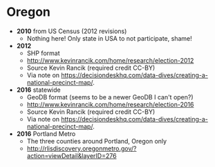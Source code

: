 # Oregon

- **2010** from US Census (2012 revisions)
    - Nothing here! Only state in USA to not participate, shame!
- **2012**
	- SHP format
	- http://www.kevinrancik.com/home/research/election-2012
	- Source Kevin Rancik (required credit CC-BY)
	- Via note on https://decisiondeskhq.com/data-dives/creating-a-national-precinct-map/.
- **2016** statewide
	- GeoDB format (seems to be a newer GeoDB I can't open?)
	- http://www.kevinrancik.com/home/research/election-2016
	- Source Kevin Rancik (required credit CC-BY)
	- Via note on https://decisiondeskhq.com/data-dives/creating-a-national-precinct-map/.
- **2016** Portland Metro
	- The three counties around Portland, Oregon only
	- http://rlisdiscovery.oregonmetro.gov/?action=viewDetail&layerID=276